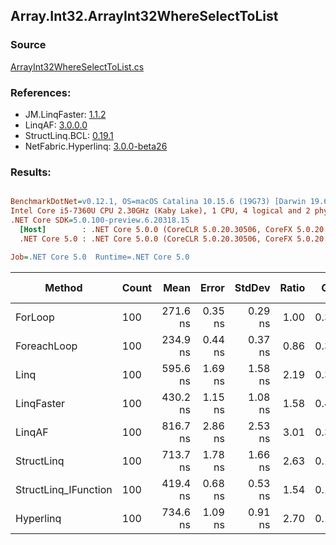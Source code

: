 ﻿## Array.Int32.ArrayInt32WhereSelectToList

### Source
[ArrayInt32WhereSelectToList.cs](../LinqBenchmarks/Array/Int32/ArrayInt32WhereSelectToList.cs)

### References:
- JM.LinqFaster: [1.1.2](https://www.nuget.org/packages/JM.LinqFaster/1.1.2)
- LinqAF: [3.0.0.0](https://www.nuget.org/packages/LinqAF/3.0.0.0)
- StructLinq.BCL: [0.19.1](https://www.nuget.org/packages/StructLinq.BCL/0.19.1)
- NetFabric.Hyperlinq: [3.0.0-beta26](https://www.nuget.org/packages/NetFabric.Hyperlinq/3.0.0-beta26)

### Results:
``` ini

BenchmarkDotNet=v0.12.1, OS=macOS Catalina 10.15.6 (19G73) [Darwin 19.6.0]
Intel Core i5-7360U CPU 2.30GHz (Kaby Lake), 1 CPU, 4 logical and 2 physical cores
.NET Core SDK=5.0.100-preview.6.20318.15
  [Host]        : .NET Core 5.0.0 (CoreCLR 5.0.20.30506, CoreFX 5.0.20.30506), X64 RyuJIT
  .NET Core 5.0 : .NET Core 5.0.0 (CoreCLR 5.0.20.30506, CoreFX 5.0.20.30506), X64 RyuJIT

Job=.NET Core 5.0  Runtime=.NET Core 5.0  

```
|               Method | Count |     Mean |   Error |  StdDev | Ratio |  Gen 0 | Gen 1 | Gen 2 | Allocated |
|--------------------- |------ |---------:|--------:|--------:|------:|-------:|------:|------:|----------:|
|              ForLoop |   100 | 271.6 ns | 0.35 ns | 0.29 ns |  1.00 | 0.3095 |     - |     - |     648 B |
|          ForeachLoop |   100 | 234.9 ns | 0.44 ns | 0.37 ns |  0.86 | 0.3095 |     - |     - |     648 B |
|                 Linq |   100 | 595.6 ns | 1.69 ns | 1.58 ns |  2.19 | 0.3595 |     - |     - |     752 B |
|           LinqFaster |   100 | 430.2 ns | 1.15 ns | 1.08 ns |  1.58 | 0.4320 |     - |     - |     904 B |
|               LinqAF |   100 | 816.7 ns | 2.86 ns | 2.53 ns |  3.01 | 0.3090 |     - |     - |     648 B |
|           StructLinq |   100 | 713.7 ns | 1.78 ns | 1.66 ns |  2.63 | 0.1450 |     - |     - |     304 B |
| StructLinq_IFunction |   100 | 419.4 ns | 0.68 ns | 0.53 ns |  1.54 | 0.1450 |     - |     - |     304 B |
|            Hyperlinq |   100 | 734.6 ns | 1.09 ns | 0.91 ns |  2.70 | 0.1564 |     - |     - |     328 B |
